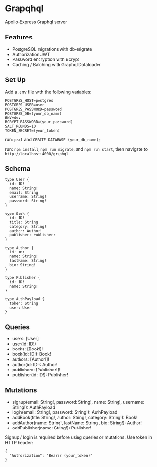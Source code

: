 # Grapqhql 
Apollo-Express Graphql server 

## Features
- PostgreSQL migrations with db-migrate
- Authorization JWT
- Password encryption with Bcrypt
- Caching / Batching with Graphql Dataloader


## Set Up
Add a .env file with the following variables:
```
POSTGRES_HOST=postgres
POSTGRES_USER=user
POSTGRES_PASSWORD=password
POSTGRES_DB=(your_db_name)
ENV=dev
BCRYPT_PASSWORD=(your_password)
SALT_ROUNDS=10
TOKEN_SECRET=(your_token)
```
run: `psql` and `CREATE DATABASE (your_db_name);`

run: `npm install`, `npm run migrate`, and `npm run start`, then navigate to `http://localhost:4000/graphql`

## Schema
```
type User {
  id: ID!
  name: String!
  email: String!
  username: String!
  password: String!
}

type Book {
  id: ID!
  title: String!
  category: String!
  author: Author!
  publisher: Publisher!
}

type Author {
  id: ID!
  name: String!
  lastName: String!
  bio: String!
}

type Publisher {
  id: ID!
  name: String!
}

type AuthPayload {
  token: String
  user: User
}
```

## Queries
- users: [User]!
- user(id: ID!)
- books: [Book!]!
- book(id: ID!): Book!
- authors: [Author!]!
- author(id: ID!): Author!
- publishers: [Publisher!]!
- publisher(id: ID!): Publisher!


## Mutations
- signup(email: String!, password: String!, name: String!, username: String!): AuthPayload
- login(email: String!, password: String!): AuthPayload
- addBook(title: String!, author: String!, category: String!): Book!
- addAuthor(name: String!, lastName: String!, bio: String!): Author!
- addPublisher(name: String!): Publisher!

Signup / login is required before using queries or mutations. Use token in HTTP header:

```
{
  "Authorization": "Bearer (your_token)"
}
```